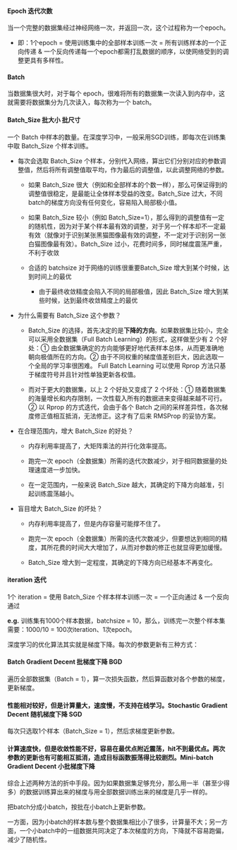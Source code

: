 #### Epoch 迭代次数

当一个完整的数据集经过神经网络一次，并返回一次，这个过程称为一个epoch。

- 即：1个epoch = 使用训练集中的全部样本训练一次 =
  所有训练样本的一个正向传递 &
  一个反向传递每一个epoch都需打乱数据的顺序，以使网络受到的调整更具有多样性。

#### Batch

当数据集很大时，对于每个
epoch，很难将所有的数据集一次读入到内存中，这就需要将数据集分为几次读入，每次称为一个
batch。

#### Batch_Size 批大小 批尺寸

一个 Batch
中样本的数量。在深度学习中，一般采用SGD训练，即每次在训练集中取
Batch_Size 个样本训练。

- 每次会选取 Batch_Size
  个样本，分别代入网络，算出它们分别对应的参数调整值，然后将所有调整值取平均，作为最后的调整值，以此调整网络的参数。

  - 如果 Batch_Size
    很大（例如和全部样本的个数一样），那么可保证得到的调整值很稳定，是最能让全体样本受益的改变。Batch_Size
    过大，不同batch的梯度方向没有任何变化，容易陷入局部极小值。

  - 如果 Batch_Size 较小（例如
    Batch_Size=1），那么得到的调整值有一定的随机性，因为对于某个样本最有效的调整，对于另一个样本却不一定最有效（就像对于识别某张黑猫图像最有效的调整，不一定对于识别另一张白猫图像最有效）。Batch_Size
    过小，花费时间多，同时梯度震荡严重，不利于收敛

  - 合适的 batchsize 对于网络的训练很重要Batch_Size
    增大到某个时候，达到时间上的最优

    - 由于最终收敛精度会陷入不同的局部极值，因此 Batch_Size
      增大到某些时候，达到最终收敛精度上的最优

- 为什么需要有 Batch_Size 这个参数？

  - Batch_Size
    的选择，首先决定的是**下降的方向**。如果数据集比较小，完全可以采用全数据集（Full
    Batch Learning）的形式，这样做至少有 2 个好处：①
    由全数据集确定的方向能够更好地代表样本总体，从而更准确地朝向极值所在的方向。②
    由于不同权重的梯度值差别巨大，因此选取一个全局的学习率很困难。 Full
    Batch Learning 可以使用 Rprop
    方法只基于梯度符号并且针对性单独更新各权值。

  - 而对于更大的数据集，以上 2 个好处又变成了 2 个坏处：①
    随着数据集的海量增长和内存限制，一次性载入所有的数据进来变得越来越不可行。②
    以 Rprop 的方式迭代，会由于各个 Batch
    之间的采样差异性，各次梯度修正值相互抵消，无法修正。这才有了后来
    RMSProp 的妥协方案。

- 在合理范围内，增大 Batch_Size 的好处？

  - 内存利用率提高了，大矩阵乘法的并行化效率提高。

  - 跑完一次
    epoch（全数据集）所需的迭代次数减少，对于相同数据量的处理速度进一步加快。

  - 在一定范围内，一般来说 Batch_Size
    越大，其确定的下降方向越准，引起训练震荡越小。

- 盲目增大 Batch_Size 的坏处？

  - 内存利用率提高了，但是内存容量可能撑不住了。

  - 跑完一次
    epoch（全数据集）所需的迭代次数减少，但要想达到相同的精度，其所花费的时间大大增加了，从而对参数的修正也就显得更加缓慢。

  - Batch_Size 增大到一定程度，其确定的下降方向已经基本不再变化。

#### iteration 迭代

1个 iteration = 使用 Batch_Size 个样本样本训练一次 = 一个正向通过 &
一个反向通过

**e.g.** 训练集有1000个样本数据，batchsize =
10，那么，训练完一次整个样本集需要：1000/10 = 100次iteration、1次epoch。

深度学习的优化算法其实就是梯度下降。每次的参数更新有三种方式：

#### Batch Gradient Decent 批梯度下降 BGD

遍历全部数据集（Batch =
1），算一次损失函数，然后算函数对各个参数的梯度，更新梯度。

#### 性能相对较好，但是计算量大，速度慢，不支持在线学习。Stochastic Gradient Decent 随机梯度下降 SGD

每次只选取1个样本（Batch_Size = 1），然后求梯度更新参数。

#### 计算速度快，但是收敛性能不好，容易在最优点附近震荡，hit不到最优点。两次参数的更新也有可能相互抵消，造成目标函数振荡得比较剧烈。Mini-batch Gradient Decent 小批梯度下降

综合上述两种方法的折中手段。因为如果数据集足够充分，那么用一半（甚至少得多）的数据训练算出来的梯度与用全部数据训练出来的梯度是几乎一样的。

把batch分成小batch，按批在小batch上更新参数。

一方面，因为小batch的样本数与整个数据集相比小了很多，计算量不大；另一方面，一个小batch中的一组数据共同决定了本次梯度的方向，下降就不容易跑偏，减少了随机性。
